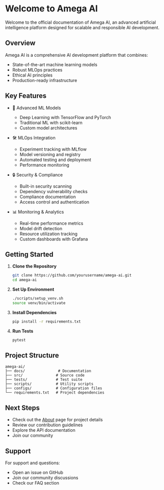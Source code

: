 # Welcome to Amega AI

Welcome to the official documentation of Amega AI, an advanced artificial intelligence platform designed for scalable and responsible AI development.

## Overview

Amega AI is a comprehensive AI development platform that combines:
- State-of-the-art machine learning models
- Robust MLOps practices
- Ethical AI principles
- Production-ready infrastructure

## Key Features

- 🧠 Advanced ML Models
  - Deep Learning with TensorFlow and PyTorch
  - Traditional ML with scikit-learn
  - Custom model architectures

- 🛠 MLOps Integration
  - Experiment tracking with MLflow
  - Model versioning and registry
  - Automated testing and deployment
  - Performance monitoring

- 🔒 Security & Compliance
  - Built-in security scanning
  - Dependency vulnerability checks
  - Compliance documentation
  - Access control and authentication

- 📊 Monitoring & Analytics
  - Real-time performance metrics
  - Model drift detection
  - Resource utilization tracking
  - Custom dashboards with Grafana

## Getting Started

1. **Clone the Repository**
   ```bash
   git clone https://github.com/yourusername/amega-ai.git
   cd amega-ai
   ```

2. **Set Up Environment**
   ```bash
   ./scripts/setup_venv.sh
   source venv/bin/activate
   ```

3. **Install Dependencies**
   ```bash
   pip install -r requirements.txt
   ```

4. **Run Tests**
   ```bash
   pytest
   ```

## Project Structure

```
amega-ai/
├── docs/               # Documentation
├── src/               # Source code
├── tests/             # Test suite
├── scripts/           # Utility scripts
├── configs/           # Configuration files
└── requirements.txt   # Project dependencies
```

## Next Steps

- Check out the [About](about.md) page for project details
- Review our contribution guidelines
- Explore the API documentation
- Join our community

## Support

For support and questions:
- Open an issue on GitHub
- Join our community discussions
- Check our FAQ section 